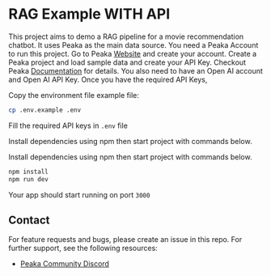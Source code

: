 # RAG Example WITH API

This project aims to demo a RAG pipeline for a movie recommendation chatbot. It uses Peaka as the main data source.
You need a Peaka Account to run this project. Go to Peaka [Website](https://www.peaka.com/) and create your account.
Create a Peaka project and load sample data and create your API Key. Checkout Peaka [Documentation](https://docs.peaka.com/introduction) for details.
You also need to have an Open AI account and Open AI API Key. Once you have the required API Keys,

Copy the environment file example file:

```bash
cp .env.example .env
```

Fill the required API keys in `.env` file

Install dependencies using npm then start project with commands below.

Install dependencies using npm then start project with commands below.

```bash
npm install
npm run dev
```

Your app should start running on port `3000`

## Contact

For feature requests and bugs, please create an issue in this repo. For further support, see the following resources:

- [Peaka Community Discord](https://discord.com/invite/peaka)
